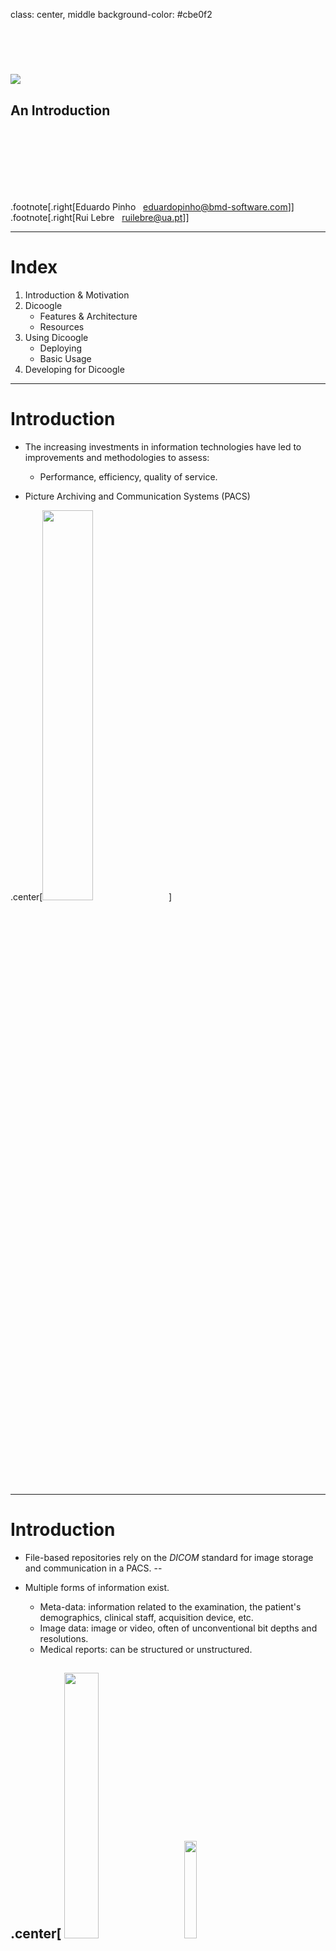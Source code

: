 
class: center, middle
background-color: #cbe0f2

<br><br>

# ![](img/dicoogle-logo.png)

## An Introduction

<br><br><br>
<br><br><br>

.footnote[.right[Eduardo Pinho &nbsp; <eduardopinho@bmd-software.com>]]
.footnote[.right[Rui Lebre &nbsp; <ruilebre@ua.pt>]]

---

# Index

1. Introduction & Motivation
2. Dicoogle
   - Features & Architecture
   - Resources
3. Using Dicoogle
   - Deploying
   - Basic Usage
4. Developing for Dicoogle

---

# Introduction

- The increasing investments in information technologies have led to improvements and methodologies to assess:
  - Performance, efficiency, quality of service.

- Picture Archiving and Communication Systems (PACS)

.center[<img src="img/pacs.png" width="40%" />]

---

# Introduction

- File-based repositories rely on the _DICOM_ standard for image storage and communication in a PACS.
--

- Multiple forms of information exist.
   - Meta-data: information related to the examination, the patient's demographics, clinical staff, acquisition device, etc.
   - Image data: image or video, often of unconventional bit depths and resolutions.
   - Medical reports: can be structured or unstructured.

.center[
  <img src="img/metadata.png" width="33%" />
&nbsp; &nbsp;
  <img src="img/ct-scan.png" width="20%" />
&nbsp; &nbsp;
  <img src="img/medical-report-icon.png" width="21%" />
]
---

# Introduction

- The requirements of medical imaging systems are ever increasing.
  - Imaging data output becomes larger and more frequent (Big Data).
  - New and enhanced modalities are emerging (whole-slide microscopy, PET/MRI, ...).
- Information retrieval is important
  - Improved radiology workflows, teaching, researching.
  - New ways to search over medical imaging data.
--

- The great majority of installed information system do not allow such kind of analysis (limited indexing capabilities).
- Few systems enable institutions to continuously monitor and measure the efficiency of medical imaging data produced.
- DICOM compliance is insufficient for state-of-the-art retrieval capabilities (free text search, query-by-example, ...).


---

# Motivation

- Secondary use of DICOM meta-data.
- Evaluate and integrate developed tools in multiple case studies.
   - Database technologies (SQL, NoSQL, ...);
   - Image recognition (computer-assisted detection, content-based image retrieval, ...);
- Knowledge extraction.
   - Obtain healthcare quality indicators.
   - Workflow and productivity analysis.


---

# .center[![](img/dicoogle-logo.png)]

- Extensible, platform-independent, open-source PACS archive;
- Designed to embrace advanced indexing mechanisms and knowledge extraction from medical imaging information;
- Over 25 million images were indexed in Aveiro, Portugal;
- Has fulfilled a multitude of use cases in research and industry.

--

### The user can:

- Index DICOM files
- Quick DIM navigation
- Navigate over meta-data
- Free text searching
- Perform advanced boolean queries
- Export data to CSV

---

# ![](img/dicoogle-logo.png)

.exhibit-text-left[
- Plugin-based architecture
  - Empower a PACS archive with additional features
  - High-level abstractions from DICOM services and resources
  - Easy to interact with core functionalities
  - _Dicoogle SDK_
- Built-in DICOM QR + Storage
- Web service driven
  - configuration and interaction
- Web user interface
  - single-page webapp
- Open-source (GPL 3.0)
]

<img class="exhibit-right" src="img/architecture.png" width="50%" />

---

# Resources

- **Official Website**: [www.dicoogle.com](http://www.dicoogle.com) 
- **<i class="fa fa-github fa-lg"></i> View on GitHub**: [github.com/bioinformatics-ua/dicoogle](https://github.com/bioinformatics-ua/dicoogle)
- **Learning Pack**: [bioinformatics-ua.github.io/dicoogle-learning-pack](https://bioinformatics-ua.github.io/dicoogle-learning-pack)

Want to try it now? We have a [live demo](http://demo.dicoogle.com) (http://demo.dicoogle.com) !

---

# Getting Started

- Start by [downloading](http://www.dicoogle.com/downloads/) Dicoogle and base plugins.
   
- Requires Java 7 (Java 8 recommended).

--

- Extract the zip file to a new folder (e.g. _"DicoogleDir"_).
- The folder shall contain 6 files and 1 folder:
   - DicoogleClient.bat
   - DicoogleServer.bat
   - DicoogleClient.sh
   - DicoogleServer.sh
   - dicoogle.jar
   - README.md
   - Plugins
- On your terminal, run `DicoogleClient.bat` if you are a Windows user, or `DicoogleClient.sh` if you are Linux/MacOS user
- The [Setup](https://bioinformatics-ua.github.io/dicoogle-learning-pack/docs/setup) page of the Learning Pack will guide you with further detail.

---

# Using Dicoogle

Enter the webapp: <http://localhost:8080>

![The login page of the web app.](img/screenshot_login.png)

.center[
username: `dicoogle` <br> password: `dicoogle`
]

---

# Using Dicoogle

- Grab a DICOM data set.

--

- Force Dicoogle to index the set.

<img src="img/screenshot_index.png" width="80%" style="display:block;margin:auto" />

---

# Using Dicoogle

![](img/screenshot_search.png)

---

# Need Help?

#### 1. Is something unclear or missing in the Learning Pack?

[Create an issue](https://github.com/bioinformatics-ua/dicoogle-learning-pack/issues/new) at the learning pack repository.

--

#### 2. Found a bug in Dicoogle?

[File an issue](https://github.com/bioinformatics-ua/dicoogle/issues/new) at the main Dicoogle repository.

--

#### 3. Other issues?

Contact the Maintainers:

- Luís Bastião Silva <bastiao@bmd-software.com> (development leader)
- Eduardo Pinho <eduardopinho@bmd-software.com>
- Rui Lebre <ruilebre@ua.pt>

--

#### 4. Professional Assistance?

Please contact [BMD Software](https://www.bmd-software.com).

---

class: center, middle
background-color: #cbe0f2

<br><br>

# ![](img/dicoogle-logo.png)

## Developing for Dicoogle

<br><br>

---

# Core Architecture

<img src="img/architecture.png" width="70%"></img>

---

# Plugin-based Development

.col-2[A plugin is:

- An extension to Dicoogle.
- Developed and bundled separately.
- Loaded at Dicoogle runtime.
- A set of components implementing common APIs
]

<img src="img/diagram-plugin-load.png" width="77%"></img>

---

# Dicoogle SDK

 - Defines common APIs (Storage, Query, Index, ...).
 - Provides additional data structures and libraries.
--

 - `PluginSet` contains a set of these plugins.

<img src="img/diagram-plugins.svg" width="76%"></img>

--

Web UI plugins are different ([read more](https://bioinformatics-ua.github.io/dicoogle-learning-pack/docs/webplugins))

---

# Dicoogle Plugin Types

- **Storage**: provide access to persistent file/blob storages.

- **Indexer**: implement data indexing for efficient searching

- **Query**: enable search through indexed content

- **Servlet** (Jetty): web services implemented with servlets.

- **RESTlet**: web services implemented using RESTlet server resources.

--

- **~~Graphical~~**: obsolete

- **Web UI**: Implemented in JavaScript; extend the web user interface.

---

# Creating a Plugin

- Create a `PluginSet` implementation and build a jar.

----

- Grab our sample: [github.com/bioinformatics-ua/dicoogle-plugin-sample](https://github.com/bioinformatics-ua/dicoogle-plugin-sample)
--

- Inspect the project's sources.
  - Where is the plugin set?
  - What APIs do the plugins implement, and which methods?

--
- Build and test them on Dicoogle.
- You can start your own plugins from this one.

---

# Our Developers

.block-division-2-3[
#### Maintainers

- Luís Bastião ─ <bastiao@bmd-software.com>
- Eduardo Pinho ─ <eduardopinho@bmd-software.com>
- Rui Lebre ─ <ruilebre@ua.pt>

#### Current Contributors

- Jorge Silva


#### R&D Project Managers

- Carlos Costa
- José Luís Oliveira

]

.block-division-3[
#### Past Contributors

- Carlos Ferreira
- David Campos
- Eriksson Monteiro
- Frederico Silva
- Frederico Valente
- Leonardo Oliveira
- Luis Ribeiro
- Renato Pinho
- Samuel Campos
- Tiago Godinho
- and many others...

]

--

**<i class="fa fa-github fa-lg"></i> You can be a contributor! [github.com/bioinformatics-ua/dicoogle](https://github.com/bioinformatics-ua/dicoogle)**
